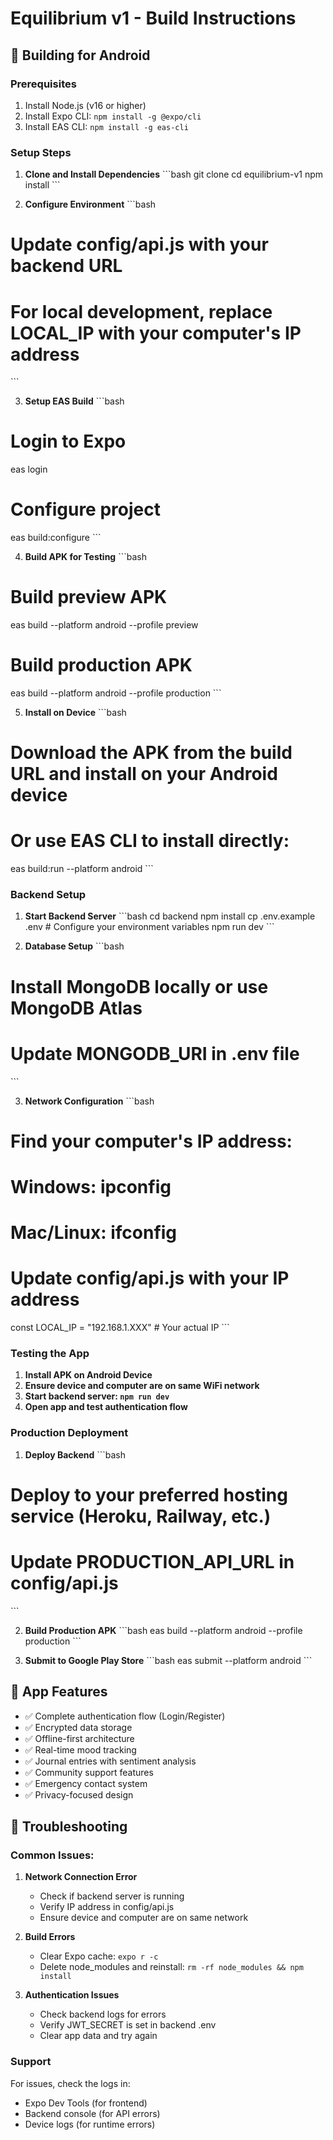 # Equilibrium v1 - Build Instructions

## 🚀 Building for Android

### Prerequisites
1. Install Node.js (v16 or higher)
2. Install Expo CLI: `npm install -g @expo/cli`
3. Install EAS CLI: `npm install -g eas-cli`

### Setup Steps

1. **Clone and Install Dependencies**
\`\`\`bash
git clone <your-repo>
cd equilibrium-v1
npm install
\`\`\`

2. **Configure Environment**
\`\`\`bash
# Update config/api.js with your backend URL
# For local development, replace LOCAL_IP with your computer's IP address
\`\`\`

3. **Setup EAS Build**
\`\`\`bash
# Login to Expo
eas login

# Configure project
eas build:configure
\`\`\`

4. **Build APK for Testing**
\`\`\`bash
# Build preview APK
eas build --platform android --profile preview

# Build production APK
eas build --platform android --profile production
\`\`\`

5. **Install on Device**
\`\`\`bash
# Download the APK from the build URL and install on your Android device
# Or use EAS CLI to install directly:
eas build:run --platform android
\`\`\`

### Backend Setup

1. **Start Backend Server**
\`\`\`bash
cd backend
npm install
cp .env.example .env  # Configure your environment variables
npm run dev
\`\`\`

2. **Database Setup**
\`\`\`bash
# Install MongoDB locally or use MongoDB Atlas
# Update MONGODB_URI in .env file
\`\`\`

3. **Network Configuration**
\`\`\`bash
# Find your computer's IP address:
# Windows: ipconfig
# Mac/Linux: ifconfig

# Update config/api.js with your IP address
const LOCAL_IP = "192.168.1.XXX" # Your actual IP
\`\`\`

### Testing the App

1. **Install APK on Android Device**
2. **Ensure device and computer are on same WiFi network**
3. **Start backend server: `npm run dev`**
4. **Open app and test authentication flow**

### Production Deployment

1. **Deploy Backend**
\`\`\`bash
# Deploy to your preferred hosting service (Heroku, Railway, etc.)
# Update PRODUCTION_API_URL in config/api.js
\`\`\`

2. **Build Production APK**
\`\`\`bash
eas build --platform android --profile production
\`\`\`

3. **Submit to Google Play Store**
\`\`\`bash
eas submit --platform android
\`\`\`

## 📱 App Features

- ✅ Complete authentication flow (Login/Register)
- ✅ Encrypted data storage
- ✅ Offline-first architecture
- ✅ Real-time mood tracking
- ✅ Journal entries with sentiment analysis
- ✅ Community support features
- ✅ Emergency contact system
- ✅ Privacy-focused design

## 🔧 Troubleshooting

### Common Issues:

1. **Network Connection Error**
   - Check if backend server is running
   - Verify IP address in config/api.js
   - Ensure device and computer are on same network

2. **Build Errors**
   - Clear Expo cache: `expo r -c`
   - Delete node_modules and reinstall: `rm -rf node_modules && npm install`

3. **Authentication Issues**
   - Check backend logs for errors
   - Verify JWT_SECRET is set in backend .env
   - Clear app data and try again

### Support
For issues, check the logs in:
- Expo Dev Tools (for frontend)
- Backend console (for API errors)
- Device logs (for runtime errors)
